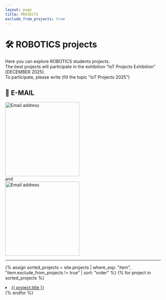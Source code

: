 ```yaml
---
layout: page
title: PROJECTS
exclude_from_projects: true
---
```


# 🛠️ ROBOTICS projects
Here you can explore ROBOTICS students projects.<br>
The best projects will participate in the exhibition "IoT Projects Exhibition" (DECEMBER 2025).<br>
To participate, please write (fill the topic "IoT Projects 2025")

## 📨 E-MAIL  <!-- e-mail -->

  <div class="card">
     <img src="https://lab-rnu-lv.github.io/lab/assets/images/email.jpg" alt="Email address" width="240">
  </div>
and
  <div class="card">
     <img src="https://lab-rnu-lv.github.io/lab/assets/images/email_amit.jpg" alt="Email address" width="240">
  </div>

---

{% assign sorted_projects = site.projects | where_exp: "item", "item.exclude_from_projects != true" | sort: "order" %}
{% for project in sorted_projects %}
  <li>
    <a href="{{ project.url | relative_url }}">{{ project.title }}</a>
  </li>
{% endfor %}
